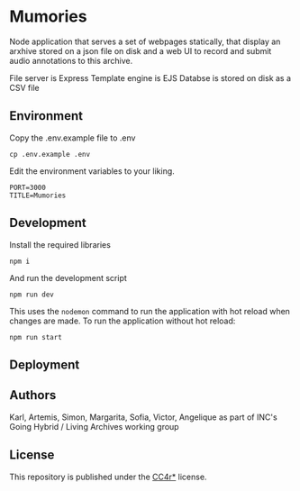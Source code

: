 # Mumories

Node application that serves a set of webpages statically, that display an arxhive stored on a json file on disk and a web UI to record and submit audio annotations to this archive.

File server is Express
Template engine is EJS
Databse is stored on disk as a CSV file

## Environment

Copy the .env.example file to .env
```
cp .env.example .env
```
Edit the environment variables to your liking.
```
PORT=3000
TITLE=Mumories
```
## Development

Install the required libraries
```
npm i
```
And run the development script
```
npm run dev
```

This uses the `nodemon` command to run the application with hot reload when changes are made. To run the application without hot reload:
```
npm run start
```


## Deployment

<!-- to do -->

## Authors

Karl, Artemis, Simon, Margarita, Sofia, Victor, Angelique as part of INC's Going Hybrid / Living Archives working group

## License

This repository is published under the [CC4r*](LICENSE) license.
